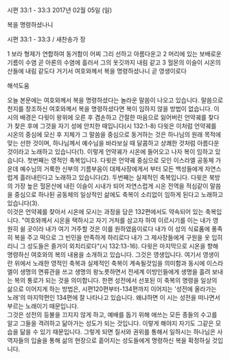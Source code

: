 시편 33:1 - 33:3 
2017년 02월 05일 (일)

복을 명령하셨나니



시편 33:1 - 33:3 / 새찬송가  장


 1 보라 형제가 연합하여 동거함이 어찌 그리 선하고 아름다운고 2 머리에 있는 보배로운 기름이 수염 곧 아론의 수염에 흘러서 그의 옷깃까지 내림 같고 3 헐몬의 이슬이 시온의 산들에 내림 같도다 거기서 여호와께서 복을 명령하셨나니 곧 영생이로다

해석도움





오늘 본문에는 여호와께서 복을 명령하셨다는 놀라운 말씀이 나오고 있습니다. 말씀으로 천지를 창조하신 여호와께서 복을 명령하셨다면 복이 임하지 않을 방법이 없습니다. 
이 시의 배경은 다윗이 왕위에 오른 후 겸손하고 간절한 마음으로 잃어버린 언약궤를 찾다가 찾은 후에 그것을 자기 성에 안치한 때입니다(시 132:1-8)
다윗은 이처럼 언약궤를 시온의 중심에 모신 후 지체가 그 말씀을 중심으로 동거하는 것은 하나님의 원래 목적에 맞는 선한 것이며, 하나님께서 예수님을 바라보실 때 달콤하고 상쾌한 것처럼 아름다운 것이라고 노래하고 있습니다(1). 이렇게 언약궤가 시온에 들어오고 나자 복이 임하고 있습니다. 첫번째는 영적인 축복입니다. 다윗은 언약궤 중심으로 모인 이스라엘 공동체 가운데 예수님의 거룩한 신부의 기름부음이 대제사장에게서 부터 모든 백성들에게 자연스럽게 흘러내린다고 노래하고 있습니다(2).
두번째는 실제적인 축복입니다. 다윗은 북방의 가장 높은 헐몬산에 내린 이슬이 시내가 되어 자연스럽게 시온 전역을 적심같이 말씀을 중심으로 하나된 공동체의 일상적인 삶에도 축복이 소리없이 임하게 된다고 노래하고 있습니다(3).  
이것은 언약궤를 찾아서 시온에 모시는 과정을 담은 132편에서도 약속되어 있는 축복입니다.  "여호와께서 시온을 택하시고 자기 거처를 삼고자 하여 이르시기를 이는 내가 영원히 쉴 곳이라 내가 여기 거주할 것은 이를 원하였음이로다 내가 이 성의 식료품에 풍족히 복을 주고 떡으로 그 빈민을 만족하게 하리로다 내가 그 제사장들에게 구원을 옷 입히리니 그 성도들은 즐거이 외치리로다"(시 132:13-16). 
다윗은 마지막으로 시온을 향해 명령하신 여호와의 복의 내용을 소개하고 있습니다. 그것은 영생입니다. 여기서 영생이란 위에서 노래한 영적인 축복과 실제적인 축복이 계속될것임을 의미함과 동시에 이스라엘이 생명의 면류관을 쓰고 생명의 왕노릇하면서 전세계 이방인들에게 생명을 흘려 보내는 복의 통로가 되는 것을 의미합니다. 
한편 성전에서 선포된 이 축복의 명령을 일상의 삶으로 이어지게 하는 방법은, 시편120편부터-134편까지 이어지는 '성전에 올라가는 노래'의 마지막편인 134편에 잘 나타나고 있습니다. 왜냐하면 이 시는 성전을 떠나면서 부르는 노래이기 때문입니다.  
그것은 성전의 등불을 끄지지 않게 하고, 예배를 돕기 위해 애쓰는 모든 종들의 수고를 알고 그들을 격려하고 닮아가는 성도가 되는 것입니다. 이렇게 해야지 자기도 그같은 모습을 닮을 수 있기 때문입니다. 그렇게 되면 질서와 권위를 통해서 일하시는 하나님은 사역자들의 입술을 통해 삶의 현장으로 흩어지는 성도들에게 명령하신 복을 확정하실 것입니다.